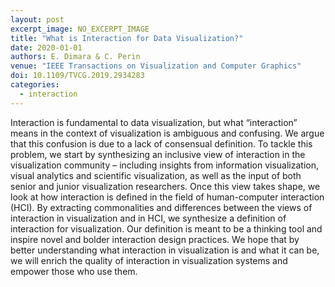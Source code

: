 ```yaml
---
layout: post
excerpt_image: NO_EXCERPT_IMAGE
title: "What is Interaction for Data Visualization?"
date: 2020-01-01
authors: E. Dimara & C. Perin
venue: "IEEE Transactions on Visualization and Computer Graphics"
doi: 10.1109/TVCG.2019.2934283
categories:
  - interaction
---
```

Interaction is fundamental to data visualization, but what “interaction” means in the context of visualization is ambiguous and confusing. We argue that this confusion is due to a lack of consensual definition. To tackle this problem, we start by synthesizing an inclusive view of interaction in the visualization community – including insights from information visualization, visual analytics and scientific visualization, as well as the input of both senior and junior visualization researchers. Once this view takes shape, we look at how interaction is defined in the field of human-computer interaction (HCI). By extracting commonalities and differences between the views of interaction in visualization and in HCI, we synthesize a definition of interaction for visualization. Our definition is meant to be a thinking tool and inspire novel and bolder interaction design practices. We hope that by better understanding what interaction in visualization is and what it can be, we will enrich the quality of interaction in visualization systems and empower those who use them.
